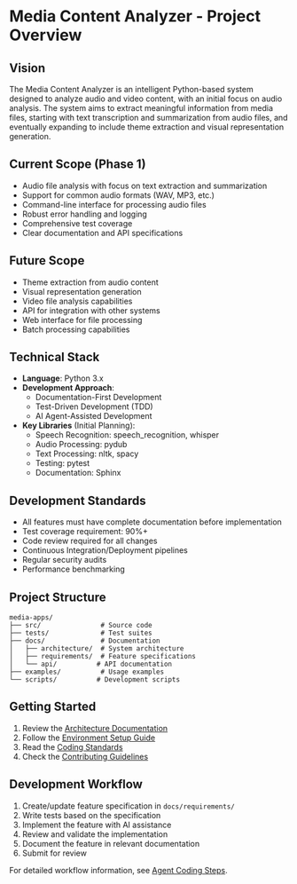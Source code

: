 # Media Content Analyzer - Project Overview

## Vision
The Media Content Analyzer is an intelligent Python-based system designed to analyze audio and video content, with an initial focus on audio analysis. The system aims to extract meaningful information from media files, starting with text transcription and summarization from audio files, and eventually expanding to include theme extraction and visual representation generation.

## Current Scope (Phase 1)
- Audio file analysis with focus on text extraction and summarization
- Support for common audio formats (WAV, MP3, etc.)
- Command-line interface for processing audio files
- Robust error handling and logging
- Comprehensive test coverage
- Clear documentation and API specifications

## Future Scope
- Theme extraction from audio content
- Visual representation generation
- Video file analysis capabilities
- API for integration with other systems
- Web interface for file processing
- Batch processing capabilities

## Technical Stack
- **Language**: Python 3.x
- **Development Approach**:
  - Documentation-First Development
  - Test-Driven Development (TDD)
  - AI Agent-Assisted Development
- **Key Libraries** (Initial Planning):
  - Speech Recognition: speech_recognition, whisper
  - Audio Processing: pydub
  - Text Processing: nltk, spacy
  - Testing: pytest
  - Documentation: Sphinx

## Development Standards
- All features must have complete documentation before implementation
- Test coverage requirement: 90%+
- Code review required for all changes
- Continuous Integration/Deployment pipelines
- Regular security audits
- Performance benchmarking

## Project Structure
```
media-apps/
├── src/               # Source code
├── tests/             # Test suites
├── docs/              # Documentation
│   ├── architecture/  # System architecture
│   ├── requirements/  # Feature specifications
│   └── api/          # API documentation
├── examples/          # Usage examples
└── scripts/          # Development scripts
```

## Getting Started
1. Review the [Architecture Documentation](docs/architecture.md)
2. Follow the [Environment Setup Guide](ENVIRONMENT_SETUP.md)
3. Read the [Coding Standards](CODING_STANDARDS.md)
4. Check the [Contributing Guidelines](CONTRIBUTING.md)

## Development Workflow
1. Create/update feature specification in `docs/requirements/`
2. Write tests based on the specification
3. Implement the feature with AI assistance
4. Review and validate the implementation
5. Document the feature in relevant documentation
6. Submit for review

For detailed workflow information, see [Agent Coding Steps](docs/Agent-Coding-Steps.md).
